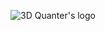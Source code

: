 <p align="center"><img src="https://media.licdn.com/dms/image/v2/D4E0BAQHuQFfyvsorKw/company-logo_200_200/company-logo_200_200/0/1682060102088?e=1755734400&v=beta&t=MVZye2njDk0RWP34AUa_Ld2O6BYV1MK_xEoC1gl_si0" alt="3D Quanter's logo" /></p>
